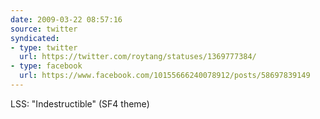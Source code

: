 ```yaml
---
date: 2009-03-22 08:57:16
source: twitter
syndicated:
- type: twitter
  url: https://twitter.com/roytang/statuses/1369777384/
- type: facebook
  url: https://www.facebook.com/10155666240078912/posts/58697839149
---
```


LSS: "Indestructible" (SF4 theme)